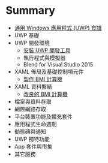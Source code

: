 # Summary

* [通用 Windows 應用程式 (UWP) 食譜](README.md)
* UWP 基礎
* UWP 開發環境
  * [安裝 UWP 開發工具](ch2/01_setup_uwp_development_tool.md)
  * 執行程式與模擬器
  * Blend for Visual Studio 2015
* XAML 佈局及基礎控制項元件
  * [製作 BMI 計算機](ch3/01_create_bmi_calculator.md)
* XAML 資料繫結
  * [改良的 BMI 計算機](ch4/01_bmi_calculator_using_data_binding.md)
* 檔案與資料存取
* 網際網路存取
* 平台裝置功能及擴充套件
* 應用程式生命週期
* 動態磚與通知
* UWP 獨特功能
* App 套件與市集
* 其它服務